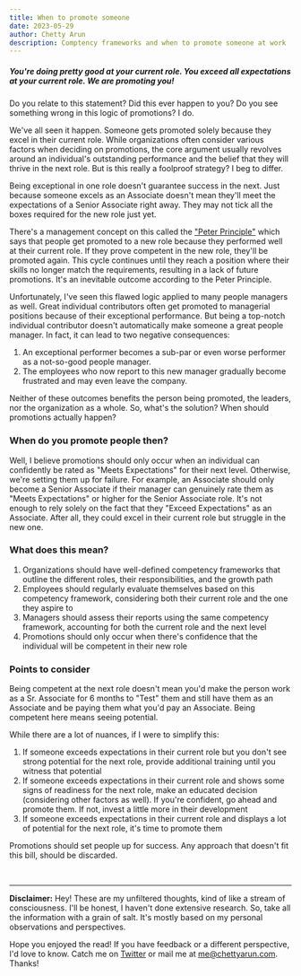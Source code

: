 ```yaml
---
title: When to promote someone
date: 2023-05-29
author: Chetty Arun
description: Comptency frameworks and when to promote someone at work
---
```


##### You're doing pretty good at your current role. You exceed all expectations at your current role. We are promoting you!

Do you relate to this statement? Did this ever happen to you? Do you see something wrong in this logic of promotions? I do. 

We've all seen it happen. Someone gets promoted solely because they excel in their current role. While organizations often consider various factors when deciding on promotions, the core argument usually revolves around an individual's outstanding performance and the belief that they will thrive in the next role. But is this really a foolproof strategy? I beg to differ. 

Being exceptional in one role doesn't guarantee success in the next. Just because someone excels as an Associate doesn't mean they'll meet the expectations of a Senior Associate right away. They may not tick all the boxes required for the new role just yet. 

There's a management concept on this called the ["Peter Principle"](https://en.wikipedia.org/wiki/Peter_principle) which says that people get promoted to a new role because they performed well at their current role. If they prove competent in the new role, they'll be promoted again. This cycle continues until they reach a position where their skills no longer match the requirements, resulting in a lack of future promotions. It's an inevitable outcome according to the Peter Principle.

Unfortunately, I've seen this flawed logic applied to many people managers as well. Great individual contributors often get promoted to managerial positions because of their exceptional performance. But being a top-notch individual contributor doesn't automatically make someone a great people manager. In fact, it can lead to two negative consequences:

1. An exceptional performer becomes a sub-par or even worse performer as a not-so-good people manager.
2. The employees who now report to this new manager gradually become frustrated and may even leave the company.

Neither of these outcomes benefits the person being promoted, the leaders, nor the organization as a whole. So, what's the solution? When should promotions actually happen?

### When do you promote people then?
Well, I believe promotions should only occur when an individual can confidently be rated as "Meets Expectations" for their next level. Otherwise, we're setting them up for failure. For example, an Associate should only become a Senior Associate if their manager can genuinely rate them as "Meets Expectations" or higher for the Senior Associate role. It's not enough to rely solely on the fact that they "Exceed Expectations" as an Associate. After all, they could excel in their current role but struggle in the new one.

### What does this mean?
1. Organizations should have well-defined competency frameworks that outline the different roles, their responsibilities, and the growth path
2. Employees should regularly evaluate themselves based on this competency framework, considering both their current role and the one they aspire to
3. Managers should assess their reports using the same competency framework, accounting for both the current role and the next level
4. Promotions should only occur when there's confidence that the individual will be competent in their new role

### Points to consider
Being competent at the next role doesn't mean you'd make the person work as a Sr. Associate for 6 months to "Test" them and still have them as an Associate and be paying them what you'd pay an Associate. Being competent here means seeing potential. 

While there are a lot of nuances, if I were to simplify this:
1. If someone exceeds expectations in their current role but you don't see strong potential for the next role, provide additional training until you witness that potential
2. If someone exceeds expectations in their current role and shows some signs of readiness for the next role, make an educated decision (considering other factors as well). If you're confident, go ahead and promote them. If not, invest a little more in their development
3. If someone exceeds expectations in their current role and displays a lot of potential for the next role, it's time to promote them

Promotions should set people up for success. Any approach that doesn't fit this bill, should be discarded.

<br>

---

**Disclaimer:** Hey! These are my unfiltered thoughts, kind of like a stream of consciousness. I'll be honest, I haven't done extensive research. So, take all the information with a grain of salt. It's mostly based on my personal observations and perspectives. 

Hope you enjoyed the read! If you have feedback or a different perspective, I'd love to know. Catch me on [Twitter](https://twitter.com/ChettyArun) or mail me at [me@chettyarun.com](mailto:me@chettyarun.com?Subject=Feedback). Thanks!